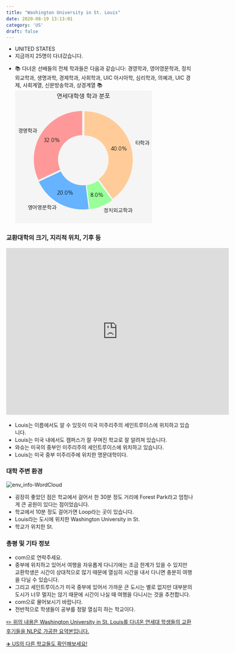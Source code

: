 ```yaml
---
title: "Washington University in St. Louis"
date: 2020-08-19 13:13:01
category: 'US'
draft: false
---
```



* UNITED STATES
* 지금까지 25명이 다녀갔습니다. 
- 📚 다녀온 선배들의 전체 학과들은 다음과 같습니다: 경영학과, 영어영문학과, 정치외교학과, 생명과학, 경제학과, 사회학과, UIC 아시아학, 심리학과, 의예과, UIC 경제, 사회계열, 신문방송학과, 상경계열 📚
![department-info](../plots/US000264.png)
### 교환대학의 크기, 지리적 위치, 기후 등
<iframe
width="600"
height="450"
frameborder="0" style="border:0"
src="https://www.google.com/maps/embed/v1/place?key=AIzaSyC9e1AME-pVmWC4hBpFdu5S4dKzyepa3HQ&q=Washington+University+in+St.+Louis&center=38.6487895,-90.3107962&zoom=14" allowfullscreen>
</iframe>

* Louis는 이름에서도 알 수 있듯이 미국 미주리주의 세인트루이스에 위치하고 있습니다.
* Louis는 미국 내에서도 캠퍼스가 잘 꾸며진 학교로 잘 알려져 있습니다.
* 와슈는 미국의 중부인 미주리주의 세인트루이스에 위치하고 있습니다.
* Louis는 미국 중부 미주리주에 위치한 명문대학이다.


### 대학 주변 환경

![env_info-WordCloud](../univ_wordclouds_okt/env_info/US000264_env_info_okt.png)

* 굉장히 좋았던 점은 학교에서 걸어서 한 30분 정도 거리에 Forest Park라고 엄청나게 큰 공원이 있다는 점이었습니다.
* 학교에서 10분 정도 걸어가면 Loop라는 곳이 있습니다.
* Louis라는 도시에 위치한 Washington University in St.
* 학교가 위치한 St.


### 총평 및 기타 정보 
* com으로 연락주세요.
* 중부에 위치하고 있어서 여행을 자유롭게 다니기에는 조금 한계가 있을 수 있지만 교환학생은 시간이 상대적으로 많기 때문에 열심히 시간을 내서 다니면 충분히 여행을 다닐 수 있습니다.
* 그리고 세인트루이스가 미국 중부에 있어서 가까운 큰 도시는 별로 없지만 대부분의 도시가 너무 멀지는 않기 때문에 시간이 나실 때 여행을 다니시는 것을 추천합니다.
* com으로 물어보시기 바랍니다.
* 전반적으로 학생들이 공부를 정말 열심히 하는 학교이다.


[✏️ 위의 내용은 Washington University in St. Louis를 다녀온 연세대 학생들의 교환 후기들을 NLP로 가공한 요약본입니다.](http://oia.yonsei.ac.kr/partner/expReport.asp?ucode=US000264&bgbn=A)

[✈️ US의 다른 학교들도 확인해보세요!](https://yonsei-exchange.netlify.app/?category=US)
